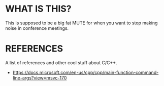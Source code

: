 # WHAT IS THIS?
This is supposed to be a big fat MUTE for when you want to stop making noise in conference meetings.

# REFERENCES
A list of references and other cool stuff about C/C++.
* https://docs.microsoft.com/en-us/cpp/cpp/main-function-command-line-args?view=msvc-170